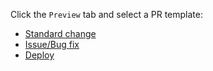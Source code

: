 Click the `Preview` tab and select a PR template:

- [Standard change](?expand=1&template=standard-change.md)
- [Issue/Bug fix](?expand=1&template=issue-bug-fix.md)
- [Deploy](?expand=1&template=deploy.md)